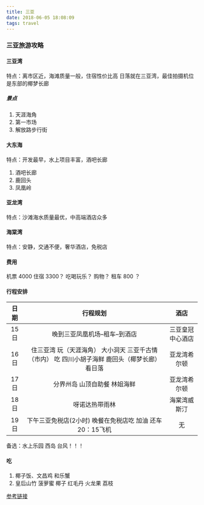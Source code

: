 ```yaml
---
title: 三亚
date: 2018-06-05 18:08:09
tags: travel
---
```


### 三亚旅游攻略

#### 三亚湾

特点：离市区近，海滩质量一般，住宿性价比高
日落就在三亚湾，最佳拍摄机位是东部的椰梦长廊

##### 景点

1. 天涯海角
2. 第一市场
3. 解放路步行街

#### 大东海

特点：开发最早，水上项目丰富，酒吧长廊

1. 酒吧长廊
2. 鹿回头
3. 凤凰岭

#### 亚龙湾

特点：沙滩海水质量最优，中高端酒店众多

#### 海棠湾

特点：安静，交通不便，奢华酒店，免税店

#### 费用

机票 4000 住宿 3300？ 吃喝玩乐？ 购物？ 租车 800 ？

#### 行程安排


| 日期 | 行程规划 | 酒店 |
| :-----: | :----: | :----: |
| 15日 | 晚到三亚凤凰机场–租车–到酒店 | 三亚皇冠中心酒店 |
| 16日 | 住三亚湾 玩（天涯海角） 大小洞天 三亚千古情（市内） 吃 四川小胡子海鲜 鹿回头（椰梦长廊）看日落 | 亚龙湾希尔顿 |
| 17日 | 分界州岛 山顶自助餐 林姐海鲜 | 亚龙湾希尔顿 |
| 18日 | 呀诺达热带雨林 | 海棠湾威斯汀 |
| 19日 | 下午三亚免税店(2小时) 晚餐在免税店吃 加油 还车 20：15飞机 | 无 |
		
备选：水上乐园 西岛
台风！！！

#### 吃

1. 椰子饭、文昌鸡 和乐蟹
2. 皇后山竹 菠萝蜜 椰子 红毛丹 火龙果 荔枝

[参考链接](http://www.mafengwo.cn/gonglve/ziyouxing/94254.html)
